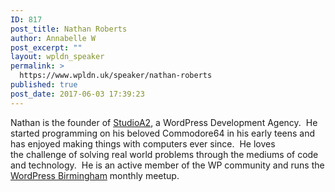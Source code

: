 ```yaml
---
ID: 817
post_title: Nathan Roberts
author: Annabelle W
post_excerpt: ""
layout: wpldn_speaker
permalink: >
  https://www.wpldn.uk/speaker/nathan-roberts
published: true
post_date: 2017-06-03 17:39:23
---
```

Nathan is the founder of <a href="http://www.studioa2.co.uk/">StudioA2</a>, a WordPress Development Agency.  He started programming on his beloved Commodore64 in his early teens and has enjoyed making things with computers ever since.  He loves the challenge of solving real world problems through the mediums of code and technology.  He is an active member of the WP community and runs the <a href="http://www.wpbham.co.uk/">WordPress Birmingham</a> monthly meetup.
